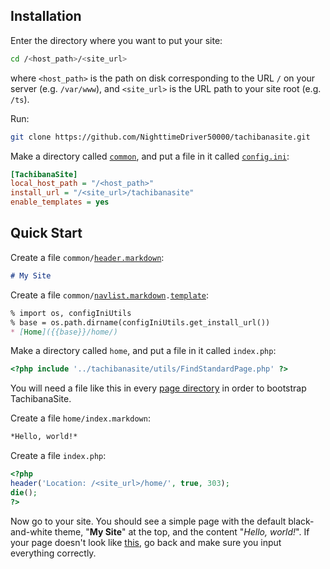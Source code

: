 Installation
------------

Enter the directory where you want to put your site:

```sh
cd /<host_path>/<site_url>
```

where `<host_path>` is the path on disk corresponding to the URL `/` on your
server (e.g. `/var/www`), and `<site_url>` is the URL path to your site root
(e.g. `/ts`).

Run:

```sh
git clone https://github.com/NighttimeDriver50000/tachibanasite.git
```

Make a directory called [`common`](../overrides/), and put a file in it called
[`config.ini`](../overrides/#config):

```ini
[TachibanaSite]
local_host_path = "/<host_path>"
install_url = "/<site_url>/tachibanasite"
enable_templates = yes
```

Quick Start
-----------

Create a file `common/`[`header.markdown`](../overrides/#header):

```markdown
# My Site
```

Create a file
`common/`[`navlist.markdown`](../overrides/#navlist)`.`[`template`](../formats/#template):

```markdown
% import os, configIniUtils
% base = os.path.dirname(configIniUtils.get_install_url())
* [Home]({{base}}/home/)
```

Make a directory called `home`, and put a file in it called `index.php`:

```php
<?php include '../tachibanasite/utils/FindStandardPage.php' ?>
```

You will need a file like this in every [page directory](../structure/) in
order to bootstrap TachibanaSite.

Create a file `home/index.markdown`:

```markdown
*Hello, world!*
```

Create a file `index.php`:

```php
<?php
header('Location: /<site_url>/home/', true, 303);
die();
?>
```

Now go to your site.  You should see a simple page with the default
black-and-white theme, "**My Site**" at the top, and the content "*Hello,
world!*".  If your page doesn't look like [this](/test/), go back and make sure
you input everything correctly.
